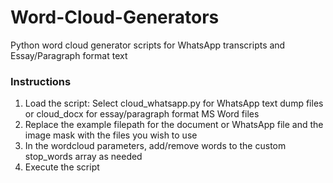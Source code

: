 # Word-Cloud-Generators
 Python word cloud generator scripts for WhatsApp transcripts and Essay/Paragraph format text

### Instructions
1. Load the script: Select cloud_whatsapp.py for WhatsApp text dump files or cloud_docx for essay/paragraph format MS Word files
2. Replace the example filepath for the document or WhatsApp file and the image mask with the files you wish to use
3. In the wordcloud parameters, add/remove words to the custom stop_words array as needed
4. Execute the script
